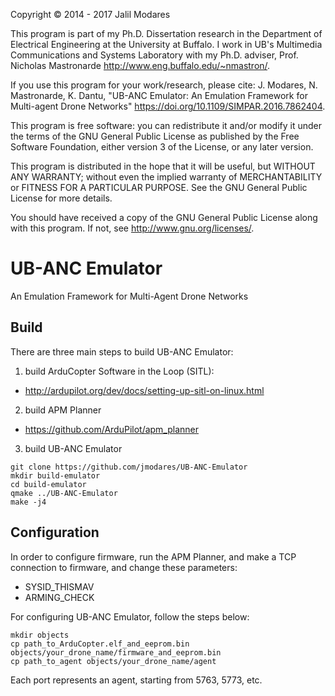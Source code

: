 Copyright © 2014 - 2017 Jalil Modares

This program is part of my Ph.D. Dissertation research in the Department of Electrical Engineering at the University at Buffalo. I work in UB's Multimedia Communications and Systems Laboratory with my Ph.D. adviser, Prof. Nicholas Mastronarde <http://www.eng.buffalo.edu/~nmastron/>.

If you use this program for your work/research, please cite:
J. Modares, N. Mastronarde, K. Dantu, "UB-ANC Emulator: An Emulation Framework for Multi-agent Drone Networks" <https://doi.org/10.1109/SIMPAR.2016.7862404>.

This program is free software: you can redistribute it and/or modify it under the terms of the GNU General Public License as published by the Free Software Foundation, either version 3 of the License, or any later version.

This program is distributed in the hope that it will be useful, but WITHOUT ANY WARRANTY; without even the implied warranty of MERCHANTABILITY or FITNESS FOR A PARTICULAR PURPOSE. See the GNU General Public License for more details.

You should have received a copy of the GNU General Public License along with this program. If not, see <http://www.gnu.org/licenses/>.

# UB-ANC Emulator
An Emulation Framework for Multi-Agent Drone Networks

Build
--------------

There are three main steps to build UB-ANC Emulator:

1) build ArduCopter Software in the Loop (SITL):
  - http://ardupilot.org/dev/docs/setting-up-sitl-on-linux.html

2) build APM Planner 
  - https://github.com/ArduPilot/apm_planner

3) build UB-ANC Emulator

```
git clone https://github.com/jmodares/UB-ANC-Emulator
mkdir build-emulator
cd build-emulator
qmake ../UB-ANC-Emulator
make -j4
```

Configuration
-------------

In order to configure firmware, run the APM Planner, and make a TCP connection to firmware, and change these parameters:
  - SYSID_THISMAV
  - ARMING_CHECK

For configuring UB-ANC Emulator, follow the steps below:

```
mkdir objects
cp path_to_ArduCopter.elf_and_eeprom.bin objects/your_drone_name/firmware_and_eeprom.bin
cp path_to_agent objects/your_drone_name/agent
```

Each port represents an agent, starting from 5763, 5773, etc.
